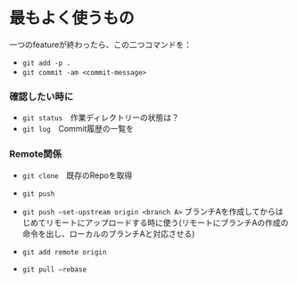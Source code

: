 # 最もよく使うもの

一つのfeatureが終わったら、この二つコマンドを：
- `git add -p .`
- `git commit -am <commit-message>`



### 確認したい時に
- `git status`　作業ディレクトリーの状態は？
- `git log`　Commit履歴の一覧を



### Remote関係
- `git clone`　既存のRepoを取得
- `git push` 

- `git push —set-upstream origin <branch A>` ブランチAを作成してからはじめてリモートにアップロードする時に使う(リモートにブランチAの作成の命令を出し、ローカルのブランチAと対応させる) 
- `git add remote origin`
- `git pull —rebase`
